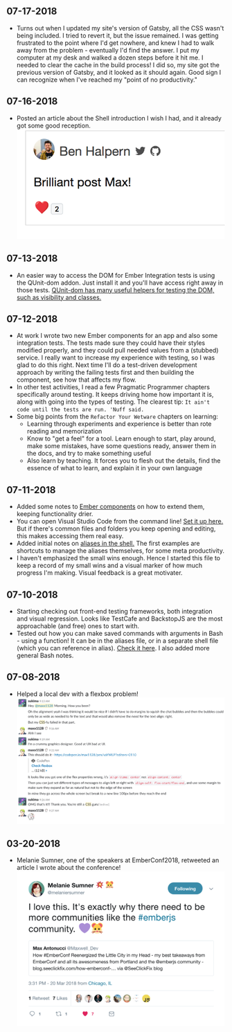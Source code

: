 ## 07-17-2018

* Turns out when I updated my site's version of Gatsby, all the CSS wasn't being included. I tried to revert it, but the issue remained. I was getting frustrated to the point where I'd get nowhere, and knew I had to walk away from the problem - eventually I'd find the answer. I put my computer at my desk and walked a dozen steps before it hit me. I needed to clear the cache in the build process! I did so, my site got the previous version of Gatsby, and it looked as it should again. Good sign I can recognize when I've reached my "point of no productivity."

## 07-16-2018

* Posted an article about the Shell introduction I wish I had, and it already got some good reception. ![](./smallWinImages/shell_post_comment.png)

## 07-13-2018

* An easier way to access the DOM for Ember Integration tests is using the QUnit-dom addon. Just install it and you'll have access right away in those tests. [QUnit-dom has many useful helpers for testing the DOM, such as visibility and classes.](https://github.com/simplabs/qunit-dom/blob/master/API.md)

## 07-12-2018

* At work I wrote two new Ember components for an app and also some integration tests. The tests made sure they could have their styles modified properly, and they could pull needed values from a (stubbed) service. I really want to increase my experience with testing, so I was glad to do this right. Next time I'll do a test-driven development approach by writing the failing tests first and then building the component, see how that affects my flow.
* In other test activities, I read a few Pragmatic Programmer chapters specifically around testing. It keeps driving home how important it is, along with going into the types of testing. The clearest tip: `It ain't code until the tests are run. 'Nuff said.`
* Some big points from the `Refactor Your Wetware` chapters on learning:
  * Learning through experiments and experience is better than rote reading and memorization
  * Know to "get a feel" for a tool. Learn enough to start, play around, make some mistakes, have some questions ready, answer them in the docs, and try to make something useful
  * Also learn by teaching. It forces you to flesh out the details, find the essence of what to learn, and explain it in your own language

## 07-11-2018

* Added some notes to [Ember components](./../JavaScript/Ember/Components.md#component-extending) on how to extend them, keeping functionality drier.
* You can open Visual Studio Code from the command line! [Set it up here.](https://code.visualstudio.com/docs/setup/mac) But if there's common files and folders you keep opening and editing, this makes accessing them real easy.
* Added initial notes on [aliases in the shell.](./../Programming/bash.md#managing-aliases) The first examples are shortcuts to manage the aliases themselves, for some meta productivity.
* I haven't emphasized the small wins enough. Hence I started this file to keep a record of my small wins and a visual marker of how much progress I'm making. Visual feedback is a great motivater.

## 07-10-2018

* Starting checking out front-end testing frameworks, both integration and visual regression. Looks like TestCafe and BackstopJS are the most approachable (and free) ones to start with.
* Tested out how you can make saved commands with arguments in Bash - using a function! It can be in the aliases file, or in a separate shell file (which you can reference in alias). [Check it here](./../Programming/bash.md). I also added more general Bash notes.

## 07-08-2018

* Helped a local dev with a flexbox problem! ![](./smallWinImages/flexbox_help.png)

## 03-20-2018

* Melanie Sumner, one of the speakers at EmberConf2018, retweeted an article I wrote about the conference! ![](./smallWinImages/melanie_tweet.png)
